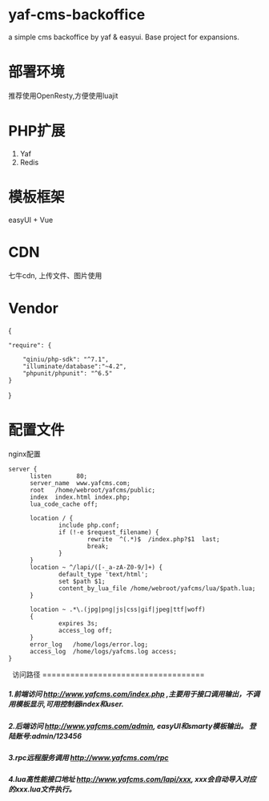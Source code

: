 # yaf-cms-backoffice
a simple cms backoffice by yaf &amp; easyui.  Base project for expansions.

部署环境
===================================
  推荐使用OpenResty,方便使用luajit
  
PHP扩展
===================================
  1. Yaf
  2. Redis
  
模板框架
===================================
  easyUI + Vue
  
 CDN
===================================
  七牛cdn, 上传文件、图片使用
  
Vendor
===================================
{

    "require": {
    
		"qiniu/php-sdk": "^7.1",
		"illuminate/database":"~4.2",
		"phpunit/phpunit": "^6.5"    
    }
}
  
   
配置文件
===================================
  nginx配置
  ```
  server {
        listen       80;
        server_name  www.yafcms.com;
        root   /home/webroot/yafcms/public;
        index  index.html index.php;
        lua_code_cache off;

        location / {
                include php.conf;
                if (!-e $request_filename) {
                        rewrite  ^(.*)$  /index.php?$1  last;
                        break;
                }
        }
        location ~ ^/lapi/([-_a-zA-Z0-9/]+) {
                default_type 'text/html';
                set $path $1;
                content_by_lua_file /home/webroot/yafcms/lua/$path.lua;
        }

        location ~ .*\.(jpg|png|js|css|gif|jpeg|ttf|woff)
        {
                expires 3s;
                access_log off;
        }
        error_log   /home/logs/error.log;
        access_log  /home/logs/yafcms.log access;
}
```
 
  
访问路径
===================================   
##### 1.前端访问 http://www.yafcms.com/index.php ,主要用于接口调用输出，不调用模板显示,可用控制器index和user.
  
##### 2.后端访问 http://www.yafcms.com/admin,  easyUI和smarty模板输出。 登陆账号:admin/123456
  
##### 3.rpc远程服务调用 http://www.yafcms.com/rpc
  
##### 4.lua高性能接口地址 http://www.yafcms.com/lapi/xxx, xxx会自动导入对应的xxx.lua文件执行。
  
  
